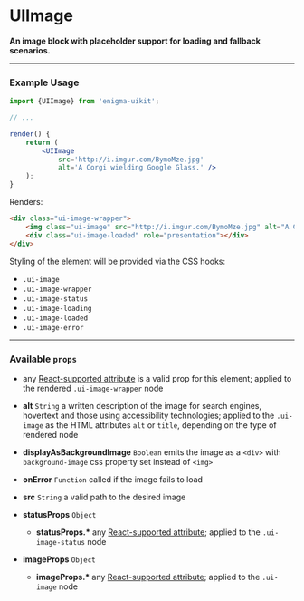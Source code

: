 # UIImage
__An image block with placeholder support for loading and fallback scenarios.__

---

### Example Usage

```jsx
import {UIImage} from 'enigma-uikit';

// ...

render() {
    return (
        <UIImage
            src='http://i.imgur.com/BymoMze.jpg'
            alt='A Corgi wielding Google Glass.' />
    );
}
```

Renders:

```html
<div class="ui-image-wrapper">
    <img class="ui-image" src="http://i.imgur.com/BymoMze.jpg" alt="A Corgi wielding Google Glass." />
    <div class="ui-image-loaded" role="presentation"></div>
</div>
```

Styling of the element will be provided via the CSS hooks:

- `.ui-image`
- `.ui-image-wrapper`
- `.ui-image-status`
- `.ui-image-loading`
- `.ui-image-loaded`
- `.ui-image-error`

---

### Available `props`

- any [React-supported attribute](https://facebook.github.io/react/docs/tags-and-attributes.html#html-attributes) is a valid prop for this element; applied to the rendered `.ui-image-wrapper` node

- __alt__ `String`
  a written description of the image for search engines, hovertext and those using accessibility technologies; applied to the `.ui-image` as the HTML attributes `alt` or `title`, depending on the type of rendered node

- __displayAsBackgroundImage__ `Boolean`
  emits the image as a `<div>` with `background-image` css property set instead of `<img>`

- __onError__ `Function`
  called if the image fails to load

- __src__ `String`
  a valid path to the desired image

- __statusProps__ `Object`
    - __statusProps.*__
      any [React-supported attribute](https://facebook.github.io/react/docs/tags-and-attributes.html#html-attributes); applied to the `.ui-image-status` node

- __imageProps__ `Object`
    - __imageProps.*__
      any [React-supported attribute](https://facebook.github.io/react/docs/tags-and-attributes.html#html-attributes); applied to the `.ui-image` node
